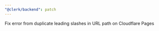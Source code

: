 ```yaml
---
"@clerk/backend": patch
---
```


Fix error from duplicate leading slashes in URL path on Cloudflare Pages
